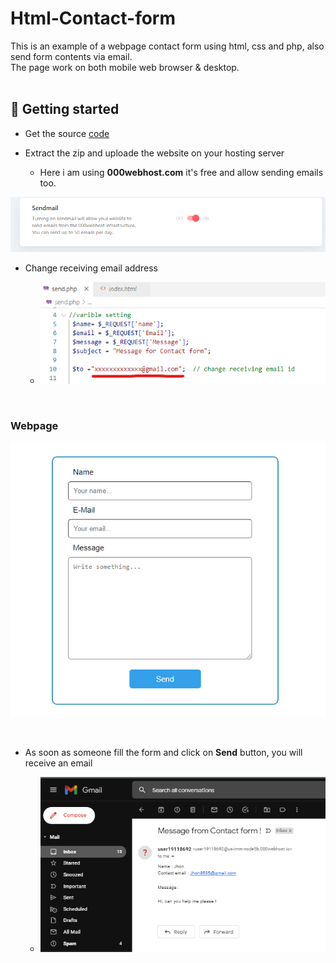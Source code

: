 # Html-Contact-form
This is an example of a webpage contact form using html, css and php, also send form  contents via email.</br>
The page work on both mobile web browser & desktop.
</br>
</br>

## 🚀 Getting started

* Get the source [code](https://github.com/Abhijeetbyte/Html-Contact-form/archive/refs/heads/main.zip)

* Extract the zip and uploade the website on your hosting server
  - Here i am using **000webhost.com** it's free and allow sending emails too.

![img](images/email-check.png)

* Change receiving email address</br>

  - ![img](images/email-php_LI2.png)
</br>

### Webpage 
![Running](images/Contact_form_webpage.png)

</br>

* As soon as someone fill the form and click on **Send** button, you will receive an email</br>

  - ![img](images/email-check2.png)
